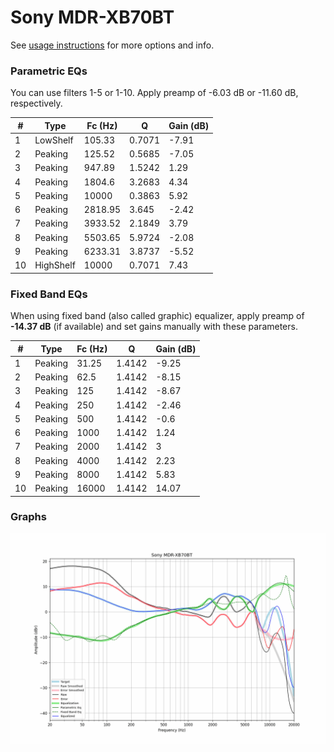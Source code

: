 # Sony MDR-XB70BT
See [usage instructions](https://github.com/jaakkopasanen/AutoEq#usage) for more options and info.

### Parametric EQs
You can use filters 1-5 or 1-10. Apply preamp of -6.03 dB or -11.60 dB, respectively.

|   # | Type      |   Fc (Hz) |      Q |   Gain (dB) |
|-----|-----------|-----------|--------|-------------|
|   1 | LowShelf  |    105.33 | 0.7071 |       -7.91 |
|   2 | Peaking   |    125.52 | 0.5685 |       -7.05 |
|   3 | Peaking   |    947.89 | 1.5242 |        1.29 |
|   4 | Peaking   |   1804.6  | 3.2683 |        4.34 |
|   5 | Peaking   |  10000    | 0.3863 |        5.92 |
|   6 | Peaking   |   2818.95 | 3.645  |       -2.42 |
|   7 | Peaking   |   3933.52 | 2.1849 |        3.79 |
|   8 | Peaking   |   5503.65 | 5.9724 |       -2.08 |
|   9 | Peaking   |   6233.31 | 3.8737 |       -5.52 |
|  10 | HighShelf |  10000    | 0.7071 |        7.43 |

### Fixed Band EQs
When using fixed band (also called graphic) equalizer, apply preamp of **-14.37 dB** (if available) and set gains manually with these parameters.

|   # | Type    |   Fc (Hz) |      Q |   Gain (dB) |
|-----|---------|-----------|--------|-------------|
|   1 | Peaking |     31.25 | 1.4142 |       -9.25 |
|   2 | Peaking |     62.5  | 1.4142 |       -8.15 |
|   3 | Peaking |    125    | 1.4142 |       -8.67 |
|   4 | Peaking |    250    | 1.4142 |       -2.46 |
|   5 | Peaking |    500    | 1.4142 |       -0.6  |
|   6 | Peaking |   1000    | 1.4142 |        1.24 |
|   7 | Peaking |   2000    | 1.4142 |        3    |
|   8 | Peaking |   4000    | 1.4142 |        2.23 |
|   9 | Peaking |   8000    | 1.4142 |        5.83 |
|  10 | Peaking |  16000    | 1.4142 |       14.07 |

### Graphs
![](./Sony%20MDR-XB70BT.png)
